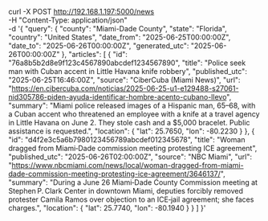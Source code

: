 curl -X POST http://192.168.1.197:5000/news \
  -H "Content-Type: application/json" \
  -d '{
    "query": {
      "county": "Miami-Dade County",
      "state": "Florida",
      "country": "United States",
      "date_from": "2025-06-25T00:00:00Z",
      "date_to": "2025-06-26T00:00:00Z",
      "generated_utc": "2025-06-26T00:00:00Z"
    },
    "articles": [
      {
        "id": "76a8b5b2d8e9f123c4567890abcdef1234567890",
        "title": "Police seek man with Cuban accent in Little Havana knife robbery",
        "published_utc": "2025-06-25T16:46:00Z",
        "source": "CiberCuba (Miami News)",
        "url": "https://en.cibercuba.com/noticias/2025-06-25-u1-e129488-s27061-nid305786-piden-ayuda-identificar-hombre-acento-cubano-llevo",
        "summary": "Miami police released images of a Hispanic man, 65–68, with a Cuban accent who threatened an employee with a knife at a travel agency in Little Havana on June 2. They stole cash and a $5,000 bracelet. Public assistance is requested.",
        "location": {
          "lat": 25.7650,
          "lon": -80.2230
        }
      },
      {
        "id": "d4f2e3c5a6b7980123456789abcdef012345678",
        "title": "Woman dragged from Miami‑Dade commission meeting protesting ICE agreement",
        "published_utc": "2025-06-26T02:00:00Z",
        "source": "NBC Miami",
        "url": "https://www.nbcmiami.com/news/local/woman-dragged-from-miami-dade-commission-meeting-protesting-ice-agreement/3646137/",
        "summary": "During a June 26 Miami‑Dade County Commission meeting at Stephen P. Clark Center in downtown Miami, deputies forcibly removed protester Camila Ramos over objection to an ICE‑jail agreement; she faces charges.",
        "location": {
          "lat": 25.7740,
          "lon": -80.1940
        }
      }
    ]
  }'

